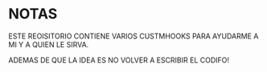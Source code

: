 # NOTAS 


ESTE REOISITORIO CONTIENE VARIOS CUSTMHOOKS PARA AYUDARME A MI Y A QUIEN LE SIRVA.

ADEMAS DE QUE LA IDEA ES NO VOLVER A ESCRIBIR EL CODIFO!